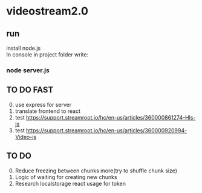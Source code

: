 # videostream2.0

## run

install node.js  
In console in project folder write: 
### node server.js 

## TO DO FAST
0. use express for server
1. translate frontend to react
2. test https://support.streamroot.io/hc/en-us/articles/360000861274-Hls-js
3. test https://support.streamroot.io/hc/en-us/articles/360000920994-Video-js

## TO DO
0. Reduce freezing between chunks more(try to shuffle chunk size)
1. Logic of waiting for creating new chunks
2. Research localstorage react usage for token
